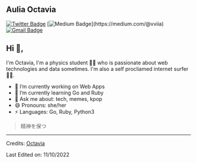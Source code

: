 <!---
<p align="center">
	/*<a href="https://github.com/fleetimee/fleetimee">
		<img src="https://raw.githubusercontent.com/vviia/vviia/main/github-metrics.svg">
	</a>
</p>
-->

## Aulia Octavia  
[![Twitter Badge](https://img.shields.io/badge/-@octaviaavn-1ca0f1?style=flat-square&labelColor=1ca0f1&logo=twitter&logoColor=white&link=https://twitter.com/octaviaavn)](https://twitter.com/octaviaavn) [![Medium Badge](https://img.shields.io/badge/-@vviia-03a57a?style=flat-square&labelColor=000000&logo=Medium&link=[https://medium.com/@vviia](https://medium.com/@vviia))](https://medium.com/@vviia)
[![Gmail Badge](https://img.shields.io/badge/-hellovviia@gmail.com-c14438?style=flat-square&logo=Gmail&logoColor=white&link=mailto:hellovviia@gmail.com)](mailto:hellovviia@gmail.com)

## Hi 👋, 
I'm Octavia, I'm a physics student 👨‍💻 who is passionate about web technologies and data sometimes. I'm also a self procliamed internet surfer
🏄‍♂️. 

- 🔭 I’m currently working on Web Apps
- 🌱 I’m currently learning Go and Ruby
- 💬 Ask me about: tech, memes, kpop
- 😄 Pronouns: she/her
-  ⚡ Languages: Go, Ruby, Python3


> 精神を保つ



<!--
**KunalRaghav/KunalRaghav** is a ✨ _special_ ✨ repository because its `README.md` (this file) appears on your GitHub profile.

Here are some ideas to get you started:

- 🔭 I’m currently working on ...
- 🌱 I’m currently learning ...
- 👯 I’m looking to collaborate on ...
- 🤔 I’m looking for help with ...
- 💬 Ask me about ...
- 📫 How to reach me: ...
- 😄 Pronouns: ...
- ⚡ Fun fact: ...
-->

-----
Credits: [Octavia](https://github.com/vviia)

Last Edited on: 11/10/2022
